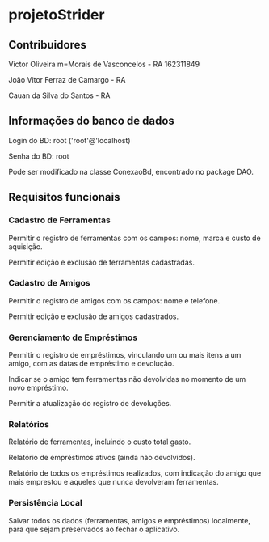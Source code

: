 # projetoStrider

## Contribuidores
Victor Oliveira m=Morais de Vasconcelos - RA 162311849

João Vitor Ferraz de Camargo - RA

Cauan da Silva do Santos - RA

## Informações do banco de dados
Login do BD: root ('root'@'localhost)

Senha do BD: root

Pode ser modificado na classe ConexaoBd, encontrado no package DAO.

## Requisitos funcionais

### Cadastro de Ferramentas
Permitir o registro de ferramentas com os campos: nome, marca e custo de aquisição.
    
Permitir edição e exclusão de ferramentas cadastradas.

### Cadastro de Amigos
Permitir o registro de amigos com os campos: nome e telefone.
 
Permitir edição e exclusão de amigos cadastrados.

### Gerenciamento de Empréstimos
Permitir o registro de empréstimos, vinculando um ou mais itens a um amigo, com as datas de empréstimo e devolução.

Indicar se o amigo tem ferramentas não devolvidas no momento de um novo empréstimo.

Permitir a atualização do registro de devoluções.

### Relatórios
Relatório de ferramentas, incluindo o custo total gasto.

Relatório de empréstimos ativos (ainda não devolvidos).

Relatório de todos os empréstimos realizados, com indicação do amigo que mais emprestou e aqueles que nunca devolveram ferramentas.

### Persistência Local
Salvar todos os dados (ferramentas, amigos e empréstimos) localmente, para que sejam preservados ao fechar o aplicativo.


